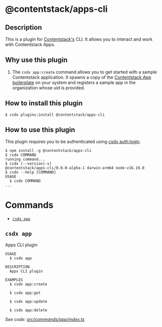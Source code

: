 <!-- Insert Nodejs CI here -->
<!-- Insert Apps CLI version here -->

# @contentstack/apps-cli

## Description

This is a plugin for [Contentstack's](https://www.contentstack.com/) CLI.
It allows you to interact and work with Contentstack Apps.

## Why use this plugin

1. The `csdx app:create` command allows you to get started with a sample Contentstack application. It spawns a copy of the [Contentstack App boilerplate](https://github.com/contentstack/marketplace-app-boilerplate) on your system and registers a sample app in the organization whose uid is provided.

## How to install this plugin

```shell
$ csdx plugins:install @contentstack/apps-cli
```

## How to use this plugin

This plugin requires you to be authenticated using [csdx auth:login](https://www.contentstack.com/docs/developers/cli/authenticate-with-the-cli/).

<!-- usage -->
```sh-session
$ npm install -g @contentstack/apps-cli
$ csdx COMMAND
running command...
$ csdx (--version|-v)
@contentstack/apps-cli/0.0.0-alpha-1 darwin-arm64 node-v16.19.0
$ csdx --help [COMMAND]
USAGE
  $ csdx COMMAND
...
```
<!-- usagestop -->

# Commands
<!-- commands -->
* [`csdx app`](#csdx-app)

## `csdx app`

Apps CLI plugin

```
USAGE
  $ csdx app

DESCRIPTION
  Apps CLI plugin

EXAMPLES
  $ csdx app:create

  $ csdx app:get

  $ csdx app:update

  $ csdx app:delete
```

_See code: [src/commands/app/index.ts](https://github.com/contentstack/apps-cli/blob/v0.0.0-alpha-1/src/commands/app/index.ts)_
<!-- commandsstop -->
